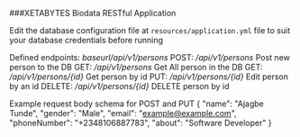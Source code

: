 ###XETABYTES Biodata RESTful Application

Edit the database configuration file at `resources/application.yml` file to suit your database credentials before running

Defined endpoints:
    *baseurl/api/v1/persons*
    POST: */api/v1/persons* Post new person to the DB
    GET: */api/v1/persons* Get All person in the DB
    GET: */api/v1/persons/{id}* Get person by id
    PUT: */api/v1/persons/{id}* Edit person by an id
    DELETE: */api/v1/persons/{id}* DELETE person by id


Example request body schema for POST and PUT
{
    "name": "Ajagbe Tunde",
    "gender": "Male",
    "email": "example@example.com",
    "phoneNumber": "+2348106887783",
    "about": "Software Developer"
}
